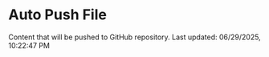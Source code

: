 # Auto Push File

Content that will be pushed to GitHub repository.
Last updated: 06/29/2025, 10:22:47 PM